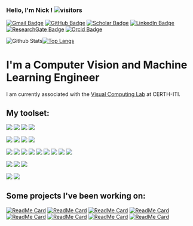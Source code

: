 ### Hello, I'm Nick ! ![visitors](https://visitor-badge.glitch.me/badge?page_id=zokin)
[![Gmail Badge](https://img.shields.io/badge/-Gmail-c14438?style=plastic-square&logo=Gmail&logoColor=white&link=mailto:nzioulis@gmail.com&color=D14836)](mailto:nzioulis@gmail.com)
[![GitHub Badge](https://img.shields.io/badge/-GitHub-c14438?style=plastic-square&logo=github&logoColor=white&color=181717)](https://github.com/zokin)
[![Scholar Badge](https://img.shields.io/badge/-Scholar-c14438?style=plastic-square&logo=googlescholar&logoColor=white&color=4285F4)](https://scholar.google.com/citations?user=f7hypjsAAAAJ)
[![LinkedIn Badge](https://img.shields.io/badge/-LinkedIn-c14438?style=plastic-square&logo=linkedin&logoColor=white&color=0077B5)](https://www.linkedin.com/in/nikolaos-zioulis)
[![ResearchGate Badge](https://img.shields.io/badge/-ResearchGate-c14438?style=plastic-square&logo=researchgate&logoColor=white&color=00CCBB)](https://www.researchgate.net/profile/Nikolaos_Zioulis)
[![Orcid Badge](https://img.shields.io/badge/-Orcid-c14438?style=plastic-square&logo=orcid&logoColor=white&color=A6CE39)](https://orcid.org/0000-0002-7898-9344)

![Github Stats](https://github-readme-stats.vercel.app/api?username=zokin&count_private=true&show_icons=true&theme=tokyonight)[![Top Langs](https://github-readme-stats.vercel.app/api/top-langs/?username=zokin&theme=tokyonight&langs_count=2)](https://github.com/zokin)

# I'm a Computer Vision and Machine Learning Engineer
I am currently associated with the [Visual Computing Lab](https://github.com/VCL3D) at CERTH-ITI.

## My toolset:
![](https://img.shields.io/badge/Editor-VisualStudio-informational?style=flat&logo=visual-studio&logoColor=white&color=2bbc8a)
![](https://img.shields.io/badge/Editor-VisualStudioCode-informational?style=flat&logo=visual-studio-code&logoColor=white&color=2bbc8a)
![](https://img.shields.io/badge/Editor-Unity3D-informational?style=flat&logo=unity&logoColor=white&color=2bbc8a)
![](https://img.shields.io/badge/Editor-Blender-informational?style=flat&logo=blender&logoColor=white&color=2bbc8a)

![](https://img.shields.io/badge/Code-C++-informational?style=flat&logo=c%2B%2B&logoColor=white&color=2bbc8a)
![](https://img.shields.io/badge/Code-Python-informational?style=flat&logo=python&logoColor=white&color=2bbc8a)
![](https://img.shields.io/badge/Code-Csharp-informational?style=flat&logo=c-sharp&logoColor=white&color=2bbc8a)
![](https://img.shields.io/badge/Code-Tex-informational?style=flat&logo=latex&logoColor=white&color=2bbc8a)

![](https://img.shields.io/badge/Lib-ReactiveX-informational?style=flat&logo=reactivex&logoColor=white&color=2bbc8a)
![](https://img.shields.io/badge/Lib-PyTorch-informational?style=flat&logo=pytorch&logoColor=white&color=2bbc8a)
![](https://img.shields.io/badge/Lib-Cuda-informational?style=flat&logo=nvidia&logoColor=white&color=2bbc8a)
![](https://img.shields.io/badge/Lib-Boost-informational?style=flat&logo=boost&logoColor=white&color=2bbc8a)
![](https://img.shields.io/badge/Lib-OpenCV-informational?style=flat&logo=cevo&logoColor=white&color=2bbc8a)
![](https://img.shields.io/badge/Lib-OpenGL-informational?style=flat&logo=opengl&logoColor=white&color=2bbc8a)
![](https://img.shields.io/badge/Lib-Numpy-informational?style=flat&logo=numpy&logoColor=white&color=2bbc8a)
![](https://img.shields.io/badge/Lib-XAML-informational?style=flat&logo=xaml&logoColor=white&color=2bbc8a)
![](https://img.shields.io/badge/Lib-RabbitMQ-informational?style=flat&logo=rabbitmq&logoColor=white&color=2bbc8a)

![](https://img.shields.io/badge/Tools-Git-informational?style=flat&logo=git&logoColor=white&color=2bbc8a)
![](https://img.shields.io/badge/Tools-CMake-informational?style=flat&logo=cmake&logoColor=white&color=2bbc8a)
![](https://img.shields.io/badge/Tools-Docker-informational?style=flat&logo=docker&logoColor=white&color=2bbc8a)

![](https://img.shields.io/badge/OS-Windows-informational?style=flat&logo=windows&logoColor=white&color=2bbc8a)
![](https://img.shields.io/badge/OS-Ubuntu-informational?style=flat&logo=ubuntu&logoColor=white&color=2bbc8a)

## Some projects I've been working on:

[![ReadMe Card](https://github-readme-stats.vercel.app/api/pin/?username=VCL3D&repo=VolumetricCapture&title_color=ffffff&text_color=c9cacc&icon_color=2bbc8a&bg_color=1d1f21)](https://vcl3d.github.io/VolumetricCapture/)
[![ReadMe Card](https://github-readme-stats.vercel.app/api/pin/?username=alexd314&repo=nevergrad&title_color=ffffff&text_color=c9cacc&icon_color=2bbc8a&bg_color=1d1f21)](https://alexd314.github.io/nevergrad/)
[![ReadMe Card](https://github-readme-stats.vercel.app/api/pin/?username=VCL3D&repo=DeepDepthDenoising&title_color=ffffff&text_color=c9cacc&icon_color=2bbc8a&bg_color=1d1f21)](https://vcl3d.github.io/DeepDepthDenoising/)
[![ReadMe Card](https://github-readme-stats.vercel.app/api/pin/?username=VCL3D&repo=StructureNet&title_color=ffffff&text_color=c9cacc&icon_color=2bbc8a&bg_color=1d1f21)](https://vcl3d.github.io/StructureNet/)
[![ReadMe Card](https://github-readme-stats.vercel.app/api/pin/?username=VCL3D&repo=DeepPanoramaLighting&title_color=ffffff&text_color=c9cacc&icon_color=2bbc8a&bg_color=1d1f21)](https://vcl3d.github.io/DeepPanoramaLighting/)
[![ReadMe Card](https://github-readme-stats.vercel.app/api/pin/?username=VCL3D&repo=SphericalViewSynthesis&title_color=ffffff&text_color=c9cacc&icon_color=2bbc8a&bg_color=1d1f21)](https://vcl3d.github.io/SphericalViewSynthesis/)
[![ReadMe Card](https://github-readme-stats.vercel.app/api/pin/?username=VCL3D&repo=3D60&title_color=ffffff&text_color=c9cacc&icon_color=2bbc8a&bg_color=1d1f21)](https://vcl3d.github.io/3D60/)
[![ReadMe Card](https://github-readme-stats.vercel.app/api/pin/?username=VCL3D&repo=UAVA&title_color=ffffff&text_color=c9cacc&icon_color=2bbc8a&bg_color=1d1f21)](https://vcl3d.github.io/UAVA/)





